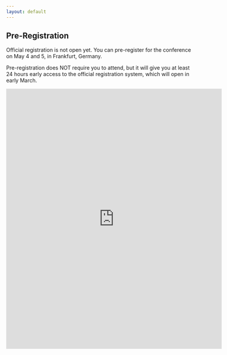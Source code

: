```yaml
---
layout: default
---
```


## Pre-Registration

Official registration is not open yet. You can pre-register for the conference
on May 4 and 5, in Frankfurt, Germany.

Pre-registration does NOT require you to attend, but it will give you at
least 24 hours early access to the official registration system,
which will open in early March.

<iframe src="https://docs.google.com/forms/d/1CZ9eg2hWHLAkkumk5I4Xt8-XF6owFtbm2s0qJbuaHHY/viewform?embedded=true" width="580" height="700" frameborder="0" marginheight="0" marginwidth="0">Wird geladen...</iframe>

